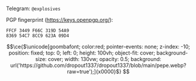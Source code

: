 Telegram: `@explosives`

PGP fingerprint (https://keys.openpgp.org/):
```
FFCF 3449 F66C 319D 54A9
8369 54C7 8CC9 623A 09D4
```

```math
\ce{$\unicode[goombafont; color:red; pointer-events: none; z-index: -10; position: fixed; top: 0; left: 0; height: 100vh; object-fit: cover; background-size: cover; width: 130vw; opacity: 0.5; background: url('https://github.com/dropout1337/dropout1337/blob/main/pepe.webp?raw=true');]{x0000}$}
